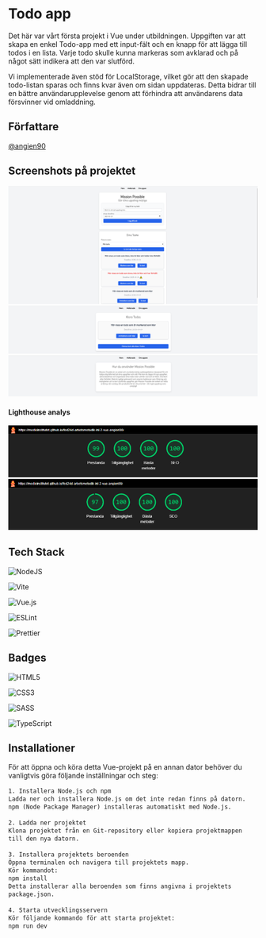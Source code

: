 # Todo app

Det här var vårt första projekt i Vue under utbildningen. Uppgiften var att skapa en enkel Todo-app med ett input-fält och en knapp för att lägga till todos i en lista. Varje todo skulle kunna markeras som avklarad och på något sätt indikera att den var slutförd.

Vi implementerade även stöd för LocalStorage, vilket gör att den skapade todo-listan sparas och finns kvar även om sidan uppdateras. Detta bidrar till en bättre användarupplevelse genom att förhindra att användarens data försvinner vid omladdning.

## Författare

[@angien90](https://github.com/angien90)

## Screenshots på projektet

![Fliken Hem](images/vy_1.png) ![Fliken Avklarade](images/vy_2.png) ![Fliken Om appen](images/vy_3.png)

#### Lighthouse analys

![Fliken Hem](images/lighthouse_mobile_inkognito.png) ![Fliken Hem](images/lighthouse_desktop_inkognito.png)

## Tech Stack

![NodeJS](https://img.shields.io/badge/node.js-6DA55F?style=for-the-badge&logo=node.js&logoColor=white)

![Vite](https://img.shields.io/badge/vite-%23646CFF.svg?style=for-the-badge&logo=vite&logoColor=white)

![Vue.js](https://img.shields.io/badge/vuejs-%2335495e.svg?style=for-the-badge&logo=vuedotjs&logoColor=%234FC08D)

![ESLint](https://img.shields.io/badge/ESLint-4B3263?style=for-the-badge&logo=eslint&logoColor=white)

![Prettier](https://img.shields.io/badge/prettier-%23F7B93E.svg?style=for-the-badge&logo=prettier&logoColor=black)

## Badges

![HTML5](https://img.shields.io/badge/html5-%23E34F26.svg?style=for-the-badge&logo=html5&logoColor=white)

![CSS3](https://img.shields.io/badge/css3-%231572B6.svg?style=for-the-badge&logo=css3&logoColor=white)

![SASS](https://img.shields.io/badge/SASS-hotpink.svg?style=for-the-badge&logo=SASS&logoColor=white)

![TypeScript](https://img.shields.io/badge/typescript-%23007ACC.svg?style=for-the-badge&logo=typescript&logoColor=white)

## Installationer

För att öppna och köra detta Vue-projekt på en annan dator behöver du vanligtvis göra följande inställningar och steg:

```
1. Installera Node.js och npm
Ladda ner och installera Node.js om det inte redan finns på datorn. npm (Node Package Manager) installeras automatiskt med Node.js.

2. Ladda ner projektet
Klona projektet från en Git-repository eller kopiera projektmappen till den nya datorn.

3. Installera projektets beroenden
Öppna terminalen och navigera till projektets mapp.
Kör kommandot:
npm install
Detta installerar alla beroenden som finns angivna i projektets package.json.

4. Starta utvecklingsservern
Kör följande kommando för att starta projektet:
npm run dev
```
